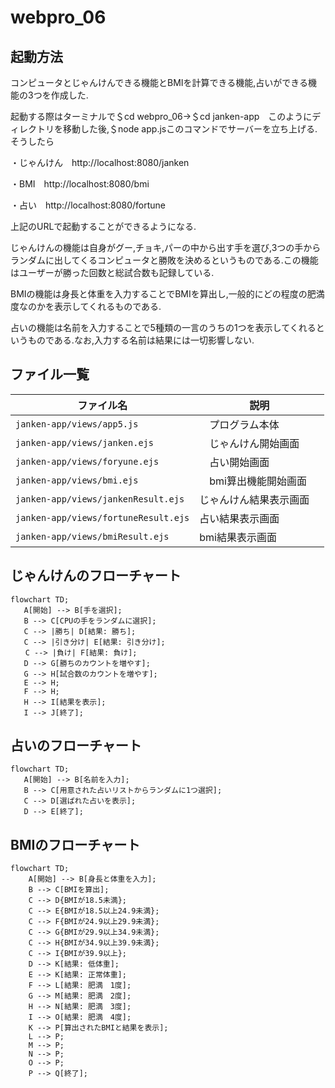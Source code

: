 # webpro_06

## 起動方法

コンピュータとじゃんけんできる機能とBMIを計算できる機能,占いができる機能の3つを作成した.

起動する際はターミナルで＄cd webpro_06→＄cd janken-app　このようにディレクトリを移動した後,＄node app.jsこのコマンドでサーバーを立ち上げる.そうしたら

・じゃんけん　http://localhost:8080/janken

・BMI　http://localhost:8080/bmi

・占い　http://localhost:8080/fortune

上記のURLで起動することができるようになる.

じゃんけんの機能は自身がグー,チョキ,パーの中から出す手を選び,3つの手からランダムに出してくるコンピュータと勝敗を決めるというものである.この機能はユーザーが勝った回数と総試合数も記録している.

BMIの機能は身長と体重を入力することでBMIを算出し,一般的にどの程度の肥満度なのかを表示してくれるものである.

占いの機能は名前を入力することで5種類の一言のうちの1つを表示してくれるというものである.なお,入力する名前は結果には一切影響しない.

## ファイル一覧

| ファイル名　　　　　　　                   | 説明               |
|--------------------------------------|-------------------|
| `janken-app/views/app5.js`           |　プログラム本体       |
| `janken-app/views/janken.ejs`        |　じゃんけん開始画面    |
| `janken-app/views/foryune.ejs`       |　占い開始画面       　|
| `janken-app/views/bmi.ejs`           |　bmi算出機能開始画面 　|
| `janken-app/views/jankenResult.ejs`  | じゃんけん結果表示画面　|
| `janken-app/views/fortuneResult.ejs` | 占い結果表示画面      |
| `janken-app/views/bmiResult.ejs`     | bmi結果表示画面      |

## じゃんけんのフローチャート
```mermaid
flowchart TD;
   A[開始] --> B[手を選択];
   B --> C[CPUの手をランダムに選択];
   C --> |勝ち| D[結果: 勝ち];
   C --> |引き分け| E[結果: 引き分け];
　　C --> |負け| F[結果: 負け];
   D --> G[勝ちのカウントを増やす];
   G --> H[試合数のカウントを増やす];
   E --> H;
   F --> H;
   H --> I[結果を表示];
   I --> J[終了];
```
## 占いのフローチャート
```mermaid
flowchart TD;
   A[開始] --> B[名前を入力];
   B --> C[用意された占いリストからランダムに1つ選択];
   C --> D[選ばれた占いを表示];
   D --> E[終了];
```
## BMIのフローチャート
```mermaid
flowchart TD;
    A[開始] --> B[身長と体重を入力];
    B --> C[BMIを算出];
    C --> D{BMIが18.5未満};
    C --> E{BMIが18.5以上24.9未満};
    C --> F{BMIが24.9以上29.9未満};
    C --> G{BMIが29.9以上34.9未満};
    C --> H{BMIが34.9以上39.9未満};
    C --> I{BMIが39.9以上};
    D --> K[結果: 低体重];
    E --> K[結果: 正常体重];
    F --> L[結果: 肥満　1度];
    G --> M[結果: 肥満　2度];
    H --> N[結果: 肥満　3度];
    I --> O[結果: 肥満　4度];
    K --> P[算出されたBMIと結果を表示];
    L --> P;
    M --> P;
    N --> P;
    O --> P;
    P --> Q[終了];
```






